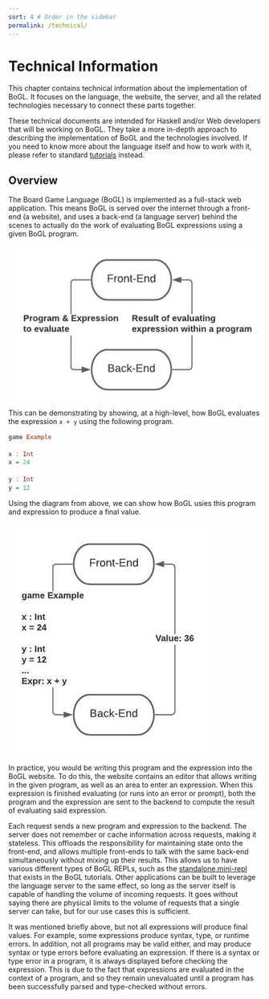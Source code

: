 ```yaml
---
sort: 4 # Order in the sidebar
permalink: /technical/
---
```


# Technical Information

This chapter contains technical information about the implementation of BoGL. It focuses on the language, the website, the server, and all the related technologies necessary to connect these parts together.

These technical documents are intended for Haskell and/or Web developers that will be working on BoGL. They take a more in-depth approach to describing the implementation of BoGL and the technologies involved. If you need to know more about the language itself and how to work with it, please refer to standard [tutorials](/tutorials/) instead.

## Overview

The Board Game Language (BoGL) is implemented as a full-stack web application. This means BoGL is served over the internet through a front-end (a website), and uses a back-end (a language server) behind the scenes to actually do the work of evaluating BoGL expressions using a given BoGL program.

![Diagram showing how the back-end (language server) and the front-end (website) work together.](../imgs/h1.jpeg "Diagram showing how the back-end (language server) and the front-end (website) work together.")

This can be demonstrating by showing, at a high-level, how BoGL evaluates the expression `x + y` using the following program.

```haskell
game Example

x : Int
x = 24

y : Int
y = 12
```

Using the diagram from above, we can show how BoGL usies this program and expression to produce a final value.

![Diagram showing how the back-end (language server) and the front-end (website) work together for a specific program & expression.](../imgs/h2.jpeg "Diagram showing how the back-end (language server) and the front-end (website) work together for a specific program & expression.")

In practice, you would be writing this program and the expression into the BoGL website. To do this, the website contains an editor that allows writing in the given program, as well as an area to enter an expression. When this expression is finished evaluating (or runs into an error or prompt), both the program and the expression are sent to the backend to compute the result of evaluating said expression.

Each request sends a new program and expression to the backend. The server does not remember or cache information across requests, making it stateless. This offloads the responsibility for maintaining state onto the front-end, and allows multiple front-ends to talk with the same back-end simultaneously without mixing up their results. This allows us to have various different types of BoGL REPLs, such as the [standalone mini-repl](/tutorials/expressions.html) that exists in the BoGL tutorials. Other applications can be built to leverage the language server to the same effect, so long as the server itself is capable of handling the volume of incoming requests. It goes without saying there are physical limits to the volume of requests that a single server can take, but for our use cases this is sufficient.

It was mentioned briefly above, but not all expressions will produce final values. For example, some expressions produce syntax, type, or runtime errors. In addition, not all programs may be valid either, and may produce syntax or type errors before evaluating an expression. If there is a syntax or type error in a program, it is always displayed before checking the expression. This is due to the fact that expressions are evaluated in the context of a program, and so they remain unevaluated until a program has been successfully parsed and type-checked without errors.
